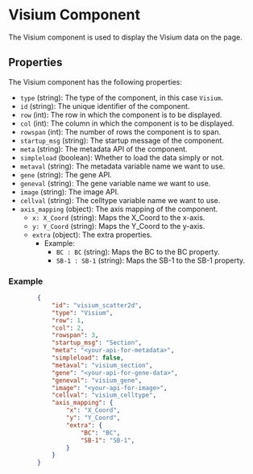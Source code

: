 # Visium Component

The Visium component is used to display the Visium data on the page.

## Properties

The Visium component has the following properties:

-   `type` (string): The type of the component, in this case `Visium`.
-   `id` (string): The unique identifier of the component.
-   `row` (int): The row in which the component is to be displayed.
-   `col` (int): The column in which the component is to be displayed.
-   `rowspan` (int): The number of rows the component is to span.
-   `startup_msg` (string): The startup message of the component.
-   `meta` (string): The metadata API of the component.
-   `simpleload` (boolean): Whether to load the data simply or not.
-   `metaval` (string): The metadata variable name we want to use.
-   `gene` (string): The gene API.
-   `geneval` (string): The gene variable name we want to use.
-   `image` (string): The image API.
-   `cellval` (string): The celltype variable name we want to use.
-   `axis_mapping` (object): The axis mapping of the component.
    -   `x: X_Coord` (string): Maps the X_Coord to the x-axis.
    -   `y: Y_Coord` (string): Maps the Y_Coord to the y-axis.
    -   `extra` (object): The extra properties.
        -   Example:
            -   `BC : BC` (string): Maps the BC to the BC property.
            -   `SB-1 : SB-1` (string): Maps the SB-1 to the SB-1 property.


### Example

```json
        {
            "id": "visium_scatter2d",
            "type": "Visium",
            "row": 1,
            "col": 2,
            "rowspan": 3,
            "startup_msg": "Section",
            "meta": "<your-api-for-metadata>",
            "simpleload": false,
            "metaval": "visium_section",
            "gene": "<your-api-for-gene-data>",
            "geneval": "visium_gene",
            "image": "<your-api-for-image>",
            "cellval": "visium_celltype",
            "axis_mapping": {
                "x": "X_Coord",
                "y": "Y_Coord",
                "extra": {
                    "BC": "BC",
                    "SB-1": "SB-1",
                }
            }
        }
```